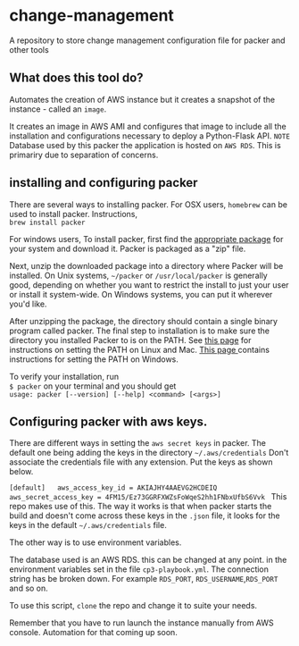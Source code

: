 # change-management
A repository to store change management configuration file for packer and other tools

## What does  this tool do?
Automates the creation of AWS instance but it creates a snapshot of the instance - called an  `image`.

It creates an image in AWS AMI and configures that image to include all the installation and configurations necessary to deploy a Python-Flask API.
`NOTE` Database used by this packer the application is hosted on `AWS RDS`. This is primariry due to separation of concerns. 

## installing and configuring packer

There are several ways to installing packer. For OSX users, `homebrew` can be used to install packer. Instructions,   
`brew install packer`  

For windows users, To install packer, first find the [appropriate package](https://www.packer.io/downloads.html) for your system and download it. Packer is packaged as a "zip" file.

Next, unzip the downloaded package into a directory where Packer will be installed. On Unix systems, `~/packer` or `/usr/local/packer` is generally good, depending on whether you want to restrict the install to just your user or install it system-wide. On Windows systems, you can put it wherever you'd like.

After unzipping the package, the directory should contain a single binary program called packer. The final step to installation is to make sure the directory you installed Packer to is on the PATH. See [this page](https://stackoverflow.com/questions/14637979/how-to-permanently-set-path-on-linux) for instructions on setting the PATH on Linux and Mac. [ This page ](https://stackoverflow.com/questions/1618280/where-can-i-set-path-to-make-exe-on-windows) contains instructions for setting the PATH on Windows.

To verify your installation, run  
`$ packer` on your terminal and you should get   
`usage: packer [--version] [--help] <command> [<args>]`

## Configuring packer with aws keys.

There are different ways in setting the `aws secret keys` in packer. The default one being adding the keys in the directory `~/.aws/credentials` 
Don't associate the credentials file with any extension. Put the keys as shown below.

`[default]  
    aws_access_key_id = AKIAJHY4AAEVG2HCDEIQ   
    aws_secret_access_key = 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
`
This repo makes use of this. The way it works is that when packer starts the build and doesn't come across these keys in the `.json` file, it looks for the keys in the default `~/.aws/credentials` file. 
 
The other way is to use environment variables.


The database used is an AWS RDS. this can be changed at any point. in the environment variables set in the file `cp3-playbook.yml`. The connection string has be broken down. For example `RDS_PORT`, `RDS_USERNAME`,`RDS_PORT` and so on.

To use this script, `clone` the repo and change it to suite your needs.

Remember that you have to run launch the instance manually from AWS console. Automation for that coming up soon.
